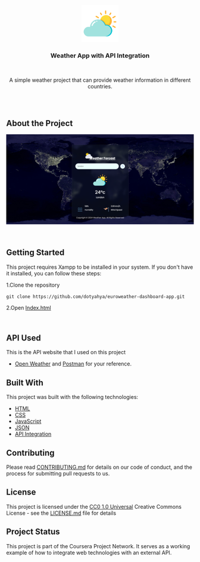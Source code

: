 
<p align="center">
    <img width="100" height="100" src="images/cloudy-day.png" alt="Project Banner">
</p>

<h3 align="center">
Weather App with API Integration
</h3>
<br>
<p align="center">
A simple weather project that can provide weather information in different countries.
</p>

<br>
<br>

## About the Project

<p align="center">
    <img src="images/preview.png" alt="Project Banner">
</p>

<br>

## Getting Started

This project requires Xampp to be installed in your system. If you don't have it installed, you can follow these steps:

1.Clone the repository

    git clone https://github.com/dotyahya/euroweather-dashboard-app.git


2.Open [Index.html]()

<br>

## API Used
This is the API website that I used on this project
- [Open Weather](https://openweathermap.org/) and [Postman](https://www.postman.com/) for your reference.


## Built With

This project was built with the following technologies:

- [HTML]()
- [CSS]()
- [JavaScript]()
- [JSON]()
- [API Integration]()

## Contributing

Please read [CONTRIBUTING.md](CONTRIBUTING.md) for details on our code
of conduct, and the process for submitting pull requests to us.

## License

This project is licensed under the [CC0 1.0 Universal](LICENSE.md)
Creative Commons License - see the [LICENSE.md](LICENSE.md) file for
details

## Project Status

This project is part of the Coursera Project Network. It serves as a working example of how to integrate web technologies with an external API.

